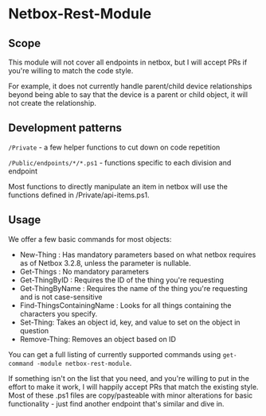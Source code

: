 # Netbox-Rest-Module

## Scope

This module will not cover all endpoints in netbox, but I will accept PRs if you're willing to match the code style.

For example, it does not currently handle parent/child device relationships beyond being able to say that the device is a parent or child object, it will not create the relationship.

## Development patterns

`/Private` - a few helper functions to cut down on code repetition

`/Public/endpoints/*/*.ps1` - functions specific to each division and endpoint

Most functions to directly manipulate an item in netbox will use the functions defined in /Private/api-items.ps1.

## Usage

We offer a few basic commands for most objects:

* New-Thing : Has mandatory parameters based on what netbox requires as of Netbox 3.2.8, unless the parameter is nullable.
* Get-Things : No mandatory parameters
* Get-ThingByID : Requires the ID of the thing you're requesting
* Get-ThingByName : Requires the name of the thing you're requesting and is not case-sensitive
* Find-ThingsContainingName : Looks for all things containing the characters you specify.
* Set-Thing: Takes an object id, key, and value to set on the object in question
* Remove-Thing: Removes an object based on ID

You can get a full listing of currently supported commands using `get-command -module netbox-rest-module`.

If something isn't on the list that you need, and you're willing to put in the effort to make it work, I will happily accept PRs that match the existing style. Most of these .ps1 files are copy/pasteable with minor alterations for basic functionality - just find another endpoint that's similar and dive in.
